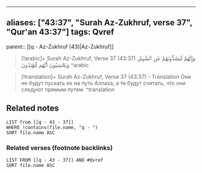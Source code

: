 
---
aliases: ["43:37", "Surah Az-Zukhruf, verse 37", "Qur'an 43:37"]
tags: Qvref
---

parent:: [[q - Az-Zukhruf (43)|Az-Zukhruf]]

> [!arabic]+ Surah Az-Zukhruf, Verse 37 (43:37)
> <span class="quran-arabic">وَإِنَّهُمْ لَيَصُدُّونَهُمْ عَنِ ٱلسَّبِيلِ وَيَحْسَبُونَ أَنَّهُم مُّهْتَدُونَ</span>
^arabic

> [!translation]+ Surah Az-Zukhruf, Verse 37 (43:37) - Translation
> Они не будут пускать их на путь Аллаха, а те будут считать, что они следуют прямым путем.
^translation



## Related notes
```dataview
LIST from [[q - 43 - 37]]
WHERE !contains(file.name, "q - ")
SORT file.name ASC
```

### Related verses (footnote backlinks)
```dataview
LIST FROM [[q - 43 - 37]] AND #Qvref
SORT file.name ASC
```

